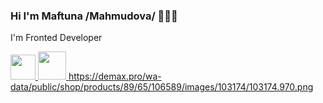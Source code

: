 ### Hi I'm Maftuna /Mahmudova/ 🖐🏻😁

I'm Fronted Developer 


<a href="https://www.linkedin.com/in/oysha-bonu-52086a245/"><img src="https://www.pngkey.com/png/detail/14-146540_linkedin-no-brainer-simbolo-do-linkedin.png" width="40">  </a>
<a href="https://www.instagram.com/m_bona_/"><img src="https://static.tildacdn.com/tild6564-3761-4332-b535-613738303663/Insta.png" width="45">  </a>
https://demax.pro/wa-data/public/shop/products/89/65/106589/images/103174/103174.970.png
